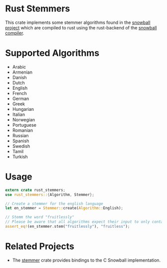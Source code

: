 # Rust Stemmers

This crate implements some stemmer algorithms found in the [snowball project](http://snowballstem.org/) which are compiled to rust using the rust-backend of the [snowball compiler](https://github.com/snowballstem/snowball).

# Supported Algorithms

-   Arabic
-   Armenian
-   Danish
-   Dutch
-   English
-   French
-   German
-   Greek
-   Hungarian
-   Italian
-   Norwegian
-   Portuguese
-   Romanian
-   Russian
-   Spanish
-   Swedish
-   Tamil
-   Turkish


# Usage

```rust
extern crate rust_stemmers;
use rust_stemmers::{Algorithm, Stemmer};

// Create a stemmer for the english language
let en_stemmer = Stemmer::create(Algorithm::English);

// Stemm the word "fruitlessly"
// Please be aware that all algorithms expect their input to only contain lowercase characters.
assert_eq!(en_stemmer.stem("fruitlessly"), "fruitless");
```

# Related Projects

-   The [stemmer](https://github.com/lise-henry/stemmer-rs) crate provides bindings to the C Snowball implementation.

